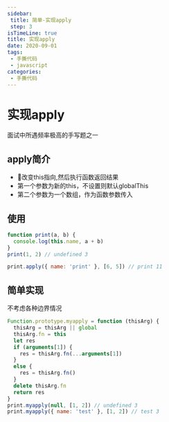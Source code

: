 ```yaml
---
sidebar:
 title: 简单-实现apply
 step: 3
isTimeLine: true
title: 实现apply
date: 2020-09-01
tags:
 - 手撕代码
 - javascript
categories:
 - 手撕代码
---
```

# 实现apply

面试中所遇频率极高的手写题之一

## apply简介
* 改变this指向,然后执行函数返回结果
* 第一个参数为新的this，不设置则默认globalThis
* 第二个参数为一个数组，作为函数参数传入

## 使用
```js
function print(a, b) {
  console.log(this.name, a + b)
}
print(1, 2) // undefined 3

print.apply({ name: 'print' }, [6, 5]) // print 11
```

## 简单实现
不考虑各种边界情况
```js
Function.prototype.myapply = function (thisArg) {
  thisArg = thisArg || global
  thisArg.fn = this
  let res
  if (arguments[1]) {
    res = thisArg.fn(...arguments[1])
  }
  else {
    res = thisArg.fn()
  }
  delete thisArg.fn
  return res
}
print.myapply(null, [1, 2]) // undefined 3
print.myapply({ name: 'test' }, [1, 2]) // test 3
```
